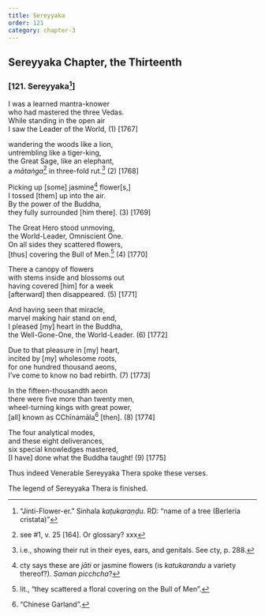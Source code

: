 ```yaml
---
title: Sereyyaka
order: 121
category: chapter-3
---
```


## Sereyyaka Chapter, the Thirteenth

### \[121. Sereyyaka[^1]\]

I was a learned mantra-knower  
who had mastered the three Vedas.  
While standing in the open air  
I saw the Leader of the World, (1) \[1767\]

wandering the woods like a lion,  
untrembling like a tiger-king,  
the Great Sage, like an elephant,  
a *mātaṅga*[^2] in three-fold rut.[^3] (2) \[1768\]

Picking up \[some\] jasmine[^4] flower\[s,\]  
I tossed \[them\] up into the air.  
By the power of the Buddha,  
they fully surrounded \[him there\]. (3) \[1769\]

The Great Hero stood unmoving,  
the World-Leader, Omniscient One.  
On all sides they scattered flowers,  
\[thus\] covering the Bull of Men.[^5] (4) \[1770\]

There a canopy of flowers  
with stems inside and blossoms out  
having covered \[him\] for a week  
\[afterward\] then disappeared. (5) \[1771\]

And having seen that miracle,  
marvel making hair stand on end,  
I pleased \[my\] heart in the Buddha,  
the Well-Gone-One, the World-Leader. (6) \[1772\]

Due to that pleasure in \[my\] heart,  
incited by \[my\] wholesome roots,  
for one hundred thousand aeons,  
I’ve come to know no bad rebirth. (7) \[1773\]

In the fifteen-thousandth aeon  
there were five more than twenty men,  
wheel-turning kings with great power,  
\[all\] known as <span class="diacritics" data-state="on">C</span><span class="no-diacritics" data-state="off">Ch</span>īnamāla[^6] \[then\]. (8) \[1774\]

The four analytical modes,  
and these eight deliverances,  
six special knowledges mastered,  
\[I have\] done what the Buddha taught! (9) \[1775\]

Thus indeed Venerable Sereyyaka Thera spoke these verses.

The legend of Sereyyaka Thera is finished.

[^1]: “Jinti-Flower-er.” Sinhala *kaṭukaraṇḍu*. RD: “name of a tree (Berleria cristata)”

[^2]: see \#1, v. 25 \[164\]. Or glossary? xxx

[^3]: i.e., showing their rut in their eyes, ears, and genitals. See cty, p. 288.

[^4]: cty says these are *jāti* or jasmine flowers (is *katukarandu* a variety thereof?). *Saman pi<span class="diacritics" data-state="on">c</span><span class="no-diacritics" data-state="off">ch</span>cha*?

[^5]: lit., “they scattered a floral covering on the Bull of Men”.

[^6]: “Chinese Garland”.
